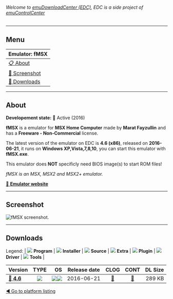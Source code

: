 ###### Welcome to [emuDownloadCenter (EDC)](https://github.com/PhoenixInteractiveNL/emuDownloadCenter/wiki/), EDC is a side project of [emuControlCenter](https://github.com/PhoenixInteractiveNL/emuControlCenter/wiki/)
***
## Menu
| **Emulator: fMSX** |
|:---------|
| [:clipboard: About](#about) |
| [:sunrise: Screenshot](#screenshot) |
| [:floppy_disk: Downloads](#downloads) |
***
## About
**Developement state:** :large_blue_circle: Active (2016)

**fMSX** is a emulator for **MSX Home Computer** made by **Marat Fayzullin** and has a **Freeware - Non-Commercial** license.

The latest version of the emulator on EDC is **4.6 (x86)**, released on **2016-06-21**, it runs on **Windows XP,Vista,7,8,10**, you can start this emulator with **fMSX.exe**.

This emulator does **NOT** specificly need BIOS image(s) to start ROM files!

_fMSX is an MSX, MSX2 and MSX2+ emulator._

[:link: **Emulator website**](http://fms.komkon.org)
***
## Screenshot
![](https://raw.githubusercontent.com/PhoenixInteractiveNL/emuDownloadCenter/master/hooks/fmsx/emulator_screen_01.jpg "fMSX screenshot.")
***
## Downloads
Legend:
| ![](https://raw.githubusercontent.com/wiki/PhoenixInteractiveNL/emuDownloadCenter/images_misc/icon_program_24.png) **Program** | 
![](https://raw.githubusercontent.com/wiki/PhoenixInteractiveNL/emuDownloadCenter/images_misc/icon_installer_24.png) **Installer** | 
![](https://raw.githubusercontent.com/wiki/PhoenixInteractiveNL/emuDownloadCenter/images_misc/icon_source_code_24.png) **Source** | 
![](https://raw.githubusercontent.com/wiki/PhoenixInteractiveNL/emuDownloadCenter/images_misc/icon_extra_24.png) **Extra** | 
![](https://raw.githubusercontent.com/wiki/PhoenixInteractiveNL/emuDownloadCenter/images_misc/icon_plugin_24.png) **Plugin** | 
![](https://raw.githubusercontent.com/wiki/PhoenixInteractiveNL/emuDownloadCenter/images_misc/icon_driver_24.png) **Driver** | 
![](https://raw.githubusercontent.com/wiki/PhoenixInteractiveNL/emuDownloadCenter/images_misc/icon_tools_24.png) **Tools** | 
 
| Version | TYPE | OS | Release date | CLOG | CONT | DL Size |
|:--------|:----:|---:|:------------:|:----:|:----:|--------:|
| [:floppy_disk: **4.6**](https://github.com/PhoenixInteractiveNL/edc-repo0004/raw/master/fmsx/4.6.7z) | ![](https://raw.githubusercontent.com/wiki/PhoenixInteractiveNL/emuDownloadCenter/images_misc/icon_program_24.png) | ![](https://raw.githubusercontent.com/wiki/PhoenixInteractiveNL/emuDownloadCenter/images_misc/logo_windows_24.png)![](https://raw.githubusercontent.com/wiki/PhoenixInteractiveNL/emuDownloadCenter/images_misc/icon_32-bit_24.png) | 2016-06-21 | [:page_facing_up:](https://github.com/PhoenixInteractiveNL/edc-repo0004/blob/master/fmsx/4.6_changelog.txt) | [:mag_right:](https://github.com/PhoenixInteractiveNL/edc-repo0004/blob/master/fmsx/4.6_contents.txt) | 289 KB |

[:arrow_backward: Go to platform listing](https://github.com/PhoenixInteractiveNL/emuDownloadCenter/wiki/EDC-Platform-List)
